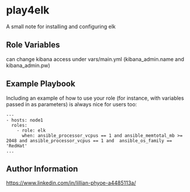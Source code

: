 play4elk
=========

A small note for installing and configuring elk

Role Variables
--------------

can change kibana access under vars/main.yml (kibana_admin.name and kibana_admin.pw)

Example Playbook
----------------

Including an example of how to use your role (for instance, with variables passed in as parameters) is always nice for users too:

    ---
    - hosts: node1
      roles:
        - role: elk
          when: ansible_processor_vcpus == 1 and ansible_memtotal_mb >= 2048 and ansible_processor_vcpus == 1 and  ansible_os_family == 'RedHat'
    ...
    
Author Information
------------------

https://www.linkedin.com/in/lillian-phyoe-a4485113a/
